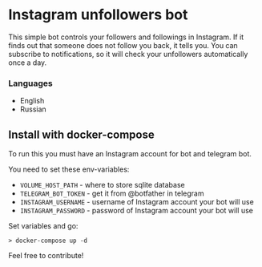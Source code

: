 # Instagram unfollowers bot
This simple bot controls your followers and followings in Instagram.
If it finds out that someone does not follow you back, it tells you. 
You can subscribe to notifications, so it will check your unfollowers automatically once a day.

### Languages
* English
* Russian

## Install with docker-compose
To run this you must have an Instagram account for bot and telegram bot.

You need to set these env-variables:
* `VOLUME_HOST_PATH` - where to store sqlite database
* `TELEGRAM_BOT_TOKEN` - get it from @botfather in telegram
* `INSTAGRAM_USERNAME` - username of Instagram account your bot will use
* `INSTAGRAM_PASSWORD` - password of Instagram account your bot will use

Set variables and go:

`> docker-compose up -d`

Feel free to contribute!